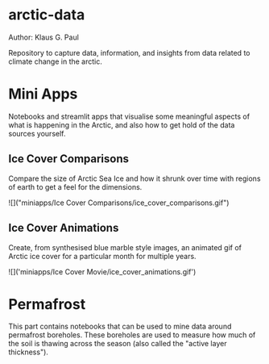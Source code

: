 # arctic-data

Author: Klaus G. Paul

Repository to capture data, information, and insights from data related to climate change in the arctic.

# Mini Apps

Notebooks and streamlit apps that visualise some meaningful aspects of what is happening in the Arctic, and also how to get
hold of the data sources yourself.

## Ice Cover Comparisons

Compare the size of Arctic Sea Ice and how it shrunk over time with regions of earth to get a feel for the dimensions.

![]("miniapps/Ice Cover Comparisons/ice_cover_comparisons.gif")

## Ice Cover Animations

Create, from synthesised blue marble style images, an animated gif of Arctic ice cover for a particular month for multiple years.

![]('miniapps/Ice Cover Movie/ice_cover_animations.gif')

# Permafrost

This part contains notebooks that can be used to mine data around permafrost boreholes. These boreholes are used to measure
how much of the soil is thawing across the season (also called the "active layer thickness").
